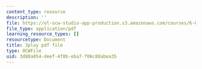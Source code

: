 ```yaml
---
content_type: resource
description: ''
file: https://ol-ocw-studio-app-production.s3.amazonaws.com/courses/6-01sc-introduction-to-electrical-engineering-and-computer-science-i-spring-2011/3d88a054deef4f8beba7f06c88abea35_UGdXwvB6K-w.pdf
file_type: application/pdf
learning_resource_types: []
resourcetype: Document
title: 3play pdf file
type: OCWFile
uid: 3d88a054-deef-4f8b-eba7-f06c88abea35
---
```

